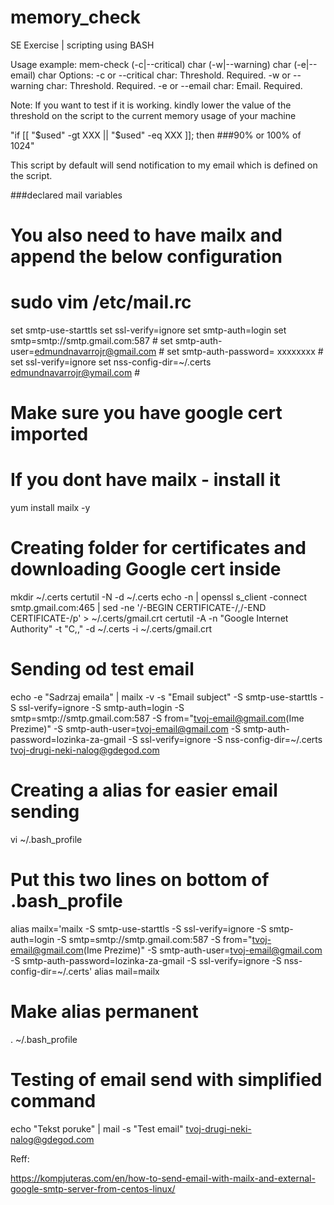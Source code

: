 # memory_check
SE Exercise | scripting using BASH 

Usage example:
mem-check (-c|--critical) char (-w|--warning) char (-e|--email) char
Options:
-c or --critical char: Threshold. Required.
-w or --warning char: Threshold. Required.
-e or --email char: Email. Required.

Note: If you want to test if it is working. kindly lower the value of the threshold on the script to the current memory usage of your machine

"if [[ "$used" -gt XXX || "$used" -eq XXX ]]; then ###90% or 100% of 1024"

This script by default will send notification to my email which is defined on the script.

###declared mail variables




# You also need to have mailx and append the below configuration
# sudo vim /etc/mail.rc

  set smtp-use-starttls
  set ssl-verify=ignore
  set smtp-auth=login
  set smtp=smtp://smtp.gmail.com:587 #<gmail smtp host and port>
  set smtp-auth-user=edmundnavarrojr@gmail.com #<gmail acount user email>
  set smtp-auth-password= xxxxxxxx #<your gmail PW>
  set ssl-verify=ignore
  set nss-config-dir=~/.certs edmundnavarrojr@ymail.com #<recipient>


# Make sure you have google cert imported

# If you dont have mailx - install it
yum install mailx -y
 
# Creating folder for certificates and downloading Google cert inside
mkdir ~/.certs
certutil -N -d ~/.certs
echo -n | openssl s_client -connect smtp.gmail.com:465 | sed -ne '/-BEGIN CERTIFICATE-/,/-END CERTIFICATE-/p' > ~/.certs/gmail.crt
certutil -A -n "Google Internet Authority" -t "C,," -d ~/.certs -i ~/.certs/gmail.crt
 
# Sending od test email
echo -e "Sadrzaj emaila" | mailx -v -s "Email subject" -S smtp-use-starttls -S ssl-verify=ignore -S smtp-auth=login -S smtp=smtp://smtp.gmail.com:587 -S from="tvoj-email@gmail.com(Ime Prezime)" -S smtp-auth-user=tvoj-email@gmail.com -S smtp-auth-password=lozinka-za-gmail -S ssl-verify=ignore -S nss-config-dir=~/.certs tvoj-drugi-neki-nalog@gdegod.com
 
# Creating a alias for easier email sending
vi ~/.bash_profile
# Put this two lines on bottom of .bash_profile
alias mailx='mailx -S smtp-use-starttls -S ssl-verify=ignore -S smtp-auth=login -S smtp=smtp://smtp.gmail.com:587 -S from="tvoj-email@gmail.com(Ime Prezime)" -S smtp-auth-user=tvoj-email@gmail.com -S smtp-auth-password=lozinka-za-gmail -S ssl-verify=ignore -S nss-config-dir=~/.certs'
alias mail=mailx
# Make alias permanent
. ~/.bash_profile
 
# Testing of email send with simplified command
echo "Tekst poruke" | mail -s "Test email" tvoj-drugi-neki-nalog@gdegod.com

Reff:

https://kompjuteras.com/en/how-to-send-email-with-mailx-and-external-google-smtp-server-from-centos-linux/
